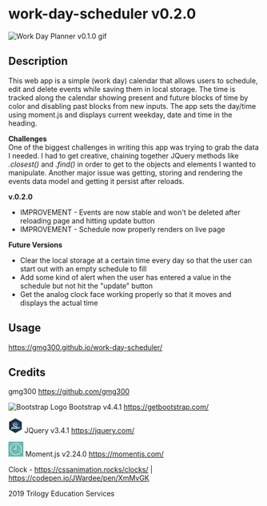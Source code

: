# work-day-scheduler v0.2.0

<img alt="Work Day Planner v0.1.0 gif" src="assets/images/work-day-planner_0-1-0.gif">

## Description
This web app is a simple (work day) calendar that allows users to schedule, edit and delete events while saving them in local storage. The time is tracked along the calendar showing present and future blocks of time by color and disabling past blocks from new inputs. The app sets the day/time using moment.js and displays current weekday, date and time in the heading.

**Challenges**  
One of the biggest challenges in writing this app was trying to grab the data I needed. I had to get creative, chaining together JQuery methods like *.closest()* and *.find()* in order to get to the objects and elements I wanted to manipulate. Another major issue was getting, storing and rendering the events data model and getting it persist after reloads.

**v.0.2.0**
* IMPROVEMENT - Events are now stable and won't be deleted after reloading page and hitting update button
* IMPROVEMENT - Schedule now properly renders on live page

**Future Versions**
* Clear the local storage at a certain time every day so that the user can start out with an empty schedule to fill
* Add some kind of alert when the user has entered a value in the schedule but not hit the "update" button
* Get the analog clock face working properly so that it moves and displays the actual time


## Usage
https://gmg300.github.io/work-day-scheduler/

## Credits
gmg300 https://github.com/gmg300

<img alt="Bootstrap Logo" src="https://upload.wikimedia.org/wikipedia/commons/b/b2/Bootstrap_logo.svg" width="30" height="30"> Bootstrap v4.4.1 https://getbootstrap.com/

<img alt="JQuery Logo" src="assets/images/JQuery-logo.png" width="28" height="30"> JQuery v3.4.1 https://jquery.com/

<img alt="Moment.js Logo" src="assets/images/momentjs-logo.png" width="30" height="30"> Moment.js v2.24.0 https://momentjs.com/

Clock - https://cssanimation.rocks/clocks/ | https://codepen.io/JWardee/pen/XmMvGK


2019 Trilogy Education Services


